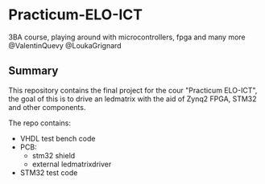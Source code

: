 # Practicum-ELO-ICT
3BA course, playing around with microcontrollers, fpga and many more
@ValentinQuevy @LoukaGrignard

## Summary 

This repository contains the final project for the cour "Practicum ELO-ICT", 
the goal of this is to drive an ledmatrix with the aid of Zynq2 FPGA, STM32 and other components.

The repo contains:
- VHDL test bench code
- PCB:
    - stm32 shield
    - external ledmatrixdriver
- STM32 test code
